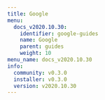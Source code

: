 ```yaml
---
title: Google
menu:
  docs_v2020.10.30:
    identifier: google-guides
    name: Google
    parent: guides
    weight: 10
menu_name: docs_v2020.10.30
info:
  community: v0.3.0
  installer: v0.3.0
  version: v2020.10.30
---
```



